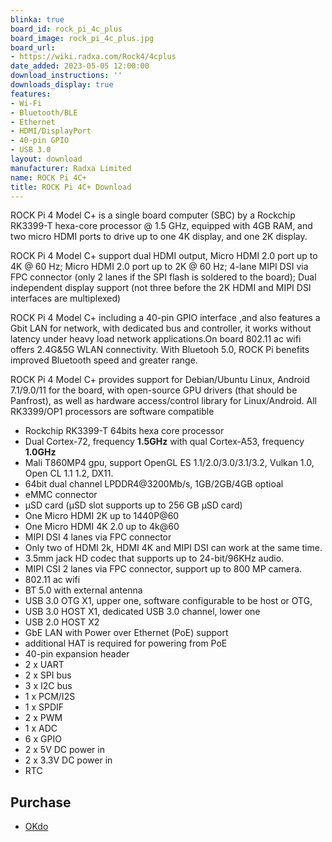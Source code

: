 ```yaml
---
blinka: true
board_id: rock_pi_4c_plus
board_image: rock_pi_4c_plus.jpg
board_url:
- https://wiki.radxa.com/Rock4/4cplus
date_added: 2023-05-05 12:00:00
download_instructions: ''
downloads_display: true
features:
- Wi-Fi
- Bluetooth/BLE
- Ethernet
- HDMI/DisplayPort
- 40-pin GPIO
- USB 3.0
layout: download
manufacturer: Radxa Limited
name: ROCK Pi 4C+
title: ROCK Pi 4C+ Download
---
```


ROCK Pi 4 Model C+ is a single board computer (SBC) by a Rockchip RK3399-T hexa-core processor @ 1.5 GHz, equipped with 4GB RAM, and two micro HDMI ports to drive up to one 4K display, and one 2K display.

ROCK Pi 4 Model C+ support dual HDMI output, Micro HDMI 2.0 port up to 4K @ 60 Hz; Micro HDMI 2.0 port up to 2K @ 60 Hz; 4-lane MIPI DSI via FPC connector (only 2 lanes if the SPI flash is soldered to the board); Dual independent display support (not three before the 2K HDMI and MIPI DSI interfaces are multiplexed)

ROCK Pi 4 Model C+ including a 40-pin GPIO interface ,and also features a Gbit LAN for network, with dedicated bus and controller, it works without latency under heavy load network applications.On board 802.11 ac wifi offers 2.4G&5G WLAN connectivity. With Bluetooh 5.0, ROCK Pi benefits improved Bluetooth speed and greater range.

ROCK Pi 4 Model C+ provides support for Debian/Ubuntu Linux, Android 7.1/9.0/11 for the board, with open-source GPU drivers (that should be Panfrost), as well as hardware access/control library for Linux/Android. All RK3399/OP1 processors are software compatible

- Rockchip RK3399-T 64bits hexa core processor
- Dual Cortex-72, frequency **1.5GHz** with qual Cortex-A53, frequency **1.0GHz**
- Mali T860MP4 gpu, support OpenGL ES 1.1/2.0/3.0/3.1/3.2, Vulkan 1.0, Open CL 1.1 1.2, DX11.
- 64bit dual channel LPDDR4@3200Mb/s, 1GB/2GB/4GB optioal
- eMMC connector
- μSD card (μSD slot supports up to 256 GB μSD card)
- One Micro HDMI 2K up to 1440P@60
- One Micro HDMI 4K 2.0 up to 4k@60
- MIPI DSI 4 lanes via FPC connector
- Only two of HDMI 2k, HDMI 4K and MIPI DSI can work at the same time.
- 3.5mm jack HD codec that supports up to 24-bit/96KHz audio.
- MIPI CSI 2 lanes via FPC connector, support up to 800 MP camera.
- 802.11 ac wifi
- BT 5.0 with external antenna
- USB 3.0 OTG X1, upper one, software configurable to be host or OTG,
- USB 3.0 HOST X1, dedicated USB 3.0 channel, lower one
- USB 2.0 HOST X2
- GbE LAN with Power over Ethernet (PoE) support
- additional HAT is required for powering from PoE
- 40-pin expansion header
- 2 x UART
- 2 x SPI bus
- 3 x I2C bus
- 1 x PCM/I2S
- 1 x SPDIF
- 2 x PWM
- 1 x ADC
- 6 x GPIO
- 2 x 5V DC power in
- 2 x 3.3V DC power in
- RTC

## Purchase

* [OKdo](https://www.okdo.com/us/p/okdo-rock-4-model-c-4gb-single-board-computer-rockchip-rk3399-t-arm-cortex-a72-cortex-a53/)
